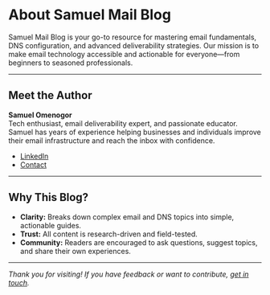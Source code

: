 # About Samuel Mail Blog

Samuel Mail Blog is your go-to resource for mastering email fundamentals, DNS configuration, and advanced deliverability strategies. Our mission is to make email technology accessible and actionable for everyone—from beginners to seasoned professionals.

---

## Meet the Author

**Samuel Omenogor**  
Tech enthusiast, email deliverability expert, and passionate educator. Samuel has years of experience helping businesses and individuals improve their email infrastructure and reach the inbox with confidence.

- [LinkedIn](https://www.linkedin.com/in/samuel-omenogor-a8514125a/)
- [Contact](mailto:contact@omen-og-or.com)

---

## Why This Blog?
- **Clarity:** Breaks down complex email and DNS topics into simple, actionable guides.
- **Trust:** All content is research-driven and field-tested.
- **Community:** Readers are encouraged to ask questions, suggest topics, and share their own experiences.

---

*Thank you for visiting! If you have feedback or want to contribute, [get in touch](mailto:contact@omen-og-or.com).*
